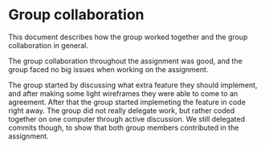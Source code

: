# Group collaboration

This document describes how the group worked together and the group collaboration in general.

The group collaboration throughout the assignment was good, and the group faced no big issues when
working on the assignment.

The group started by discussing what extra feature they should implement, and after making some
light wireframes they were able to come to an agreement. After that the group started implemeting
the feature in code right away. The group did not really delegate work, but rather coded together
on one computer through active discussion. We still delegated commits though, to show that both
group members contributed in the assignment.
